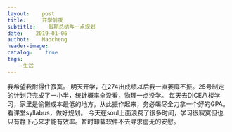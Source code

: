 ```yaml
---
layout:    post
title:     开学前夜
subtitle:    假期总结与一点规划
date:    2019-01-06
authot:    Maocheng
header-image:
catalog:    true
tags:
    -生活
---
```

我希望我耐得住寂寞。
明天开学，在274出成绩以后我一直萎靡不振。25号制定的计划只完成了一小半，统计概率全没看，物理一点没学。
每天去DICE八楼学习，家里是偷懒成本最低的地方。从此振作起来，务必竭尽全力拿一个好的GPA。看课堂syllabus，做好规划。
今天在soul上面浪费了很多时间，学习很寂寞但也只有静下心来才能有效率。暂时卸载软件不去寻求虚无的安慰。





